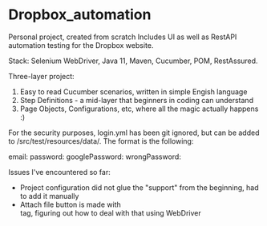 # Dropbox_automation
Personal project, created from scratch
Includes UI as well as RestAPI automation testing for the Dropbox website.

Stack: Selenium WebDriver, Java 11, Maven, Cucumber, POM, RestAssured.

Three-layer project: 
1. Easy to read Cucumber scenarios, written in simple Engish language 
2. Step Definitions - a mid-layer that beginners in coding can understand
3. Page Objects, Configurations, etc, where all the magic actually happens :)

For the security purposes, login.yml has been git ignored, but can be added to /src/test/resources/data/.
The format is the following:

email:
password:
googlePassword:
wrongPassword:

Issues I've encountered so far:
- Project configuration did not glue the "support" from the beginning, had to add it manually
- Attach file button is made with <div> tag, figuring out how to deal with that using WebDriver

